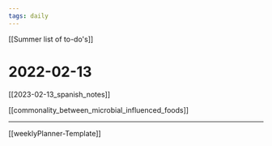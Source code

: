```yaml
---
tags: daily
---
```

[[Summer list of to-do's]]

#  2022-02-13

[[2023-02-13_spanish_notes]]

[[commonality_between_microbial_influenced_foods]]

---
[[weeklyPlanner-Template]]